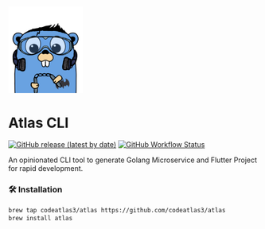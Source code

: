 <img src="./assets/atlas_logo.png" width="150">

# Atlas CLI

[![GitHub release (latest by date)](https://img.shields.io/github/v/release/codeatlas3/atlas)](https://github.com/codeatlas3/atlas/releases/latest)
[![GitHub Workflow Status](https://img.shields.io/github/workflow/status/codeatlas3/atlas/Release)](https://github.com/codeatlas3/atlas/actions/workflows/release.yml)

An opinionated CLI tool to generate Golang Microservice and Flutter Project for rapid development.

### 🛠️ Installation

```brew
brew tap codeatlas3/atlas https://github.com/codeatlas3/atlas
brew install atlas
```
